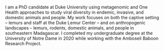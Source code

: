 I am a PhD candidate at Duke University using metagenomic and One Health approaches to study viral diversity in
endemic, invasive, and domestic animals and people. My work focuses on both the captive setting – lemurs and staff at the Duke Lemur Center – and on anthropogenic landscapes – lemurs, rodents, domestic animals, and people in southeastern Madagascar. I completed my undergraduate degree at the University of Notre Dame in 2020 while working with the Amboseli Baboon Research Project.
